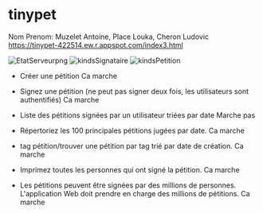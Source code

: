 # tinypet

Nom Prenom: Muzelet Antoine, Place Louka, Cheron Ludovic
https://tinypet-422514.ew.r.appspot.com/index3.html

![EtatServeurpng](https://github.com/Ludovic72/tinypet/assets/78556138/9f15648c-bf86-414a-9875-872b62eff49d)
![kindsSignataire](https://github.com/Ludovic72/tinypet/assets/78556138/6ae39cc5-efcb-4107-aa13-00d22a07e22f)
![kindsPetition](https://github.com/Ludovic72/tinypet/assets/78556138/91708600-abc5-4f74-8b93-395d9de6f411)


- Créer une pétition
Ca marche

- Signez une pétition (ne peut pas signer deux fois, les utilisateurs sont authentifiés)
Ca marche

- Liste des pétitions signées par un utilisateur triées par date
Marche pas

- Répertoriez les 100 principales pétitions jugées par date.
Ca marche

- tag pétition/trouver une pétition par tag trié par date de création.
Ca marche

- Imprimez toutes les personnes qui ont signé la pétition.
Ca marche

- Les pétitions peuvent être signées par des millions de personnes. L'application Web doit prendre en charge des millions de pétitions.
Ca marche


